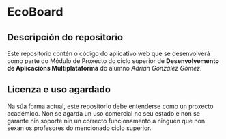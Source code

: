 # EcoBoard

## Descripción do repositorio
Este repositorio contén o código do aplicativo web que se desenvolverá como parte do Módulo de Proxecto do ciclo superior de **Desenvolvemento de Aplicacións Multiplataforma** do alumno *Adrián González Gómez*.

## Licenza e uso agardado

Na súa forma actual, este repositorio debe entenderse como un proxecto académico. Non se agarda un uso comercial no seu estado e non se garante nin soporte nin un correcto funcionamento a ninguén que non sexan os profesores do mencionado ciclo superior.
